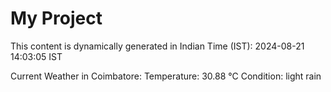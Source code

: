 # My Project

This content is dynamically generated in Indian Time (IST): 2024-08-21 14:03:05 IST


Current Weather in Coimbatore:
Temperature: 30.88 °C
Condition: light rain
